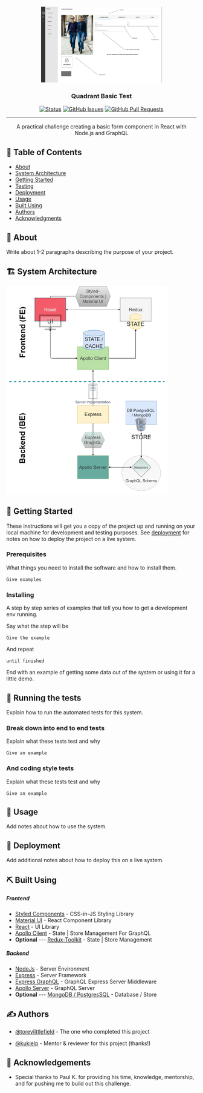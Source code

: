 <p align="center">
  <a href="https://github.com/toreylittlefield/quadrant-basic-test-challenge/blob/main/project-files/Proto-Instructions.png" rel="noopener">
 <img height=200px src="https://raw.githubusercontent.com/toreylittlefield/quadrant-basic-test-challenge/readme/Proto-Instructions.png" alt="Project logo"></a>
</p>

<h3 align="center">Quadrant Basic Test</h3>

<div align="center">

[![Status](https://img.shields.io/badge/status-active-success.svg)]()
[![GitHub Issues](https://img.shields.io/github/issues/toreylittlefield/quadrant-basic-test-challenge.svg)](https://github.com/toreylittlefield/quadrant-basic-test-challenge/issues)
[![GitHub Pull Requests](https://img.shields.io/github/issues-pr/toreylittlefield/quadrant-basic-test-challenge.svg)](https://github.com/toreylittlefield/quadrant-basic-test-challenge/pulls)

</div>

---

<p align="center"> A practical challenge creating a basic form component in React with Node.js and GraphQL
    <br>
</p>

## 📝 Table of Contents

- [About](#about)
- [System Architecture](#architecture)
- [Getting Started](#getting_started)
- [Testing](#tests)
- [Deployment](#deployment)
- [Usage](#usage)
- [Built Using](#built_using)
- [Authors](#authors)
- [Acknowledgments](#acknowledgement)
  <!-- - [TODO](../TODO.md) -->
  <!-- - [Contributing](../CONTRIBUTING.md) -->

## 🧐 About <a name = "about"></a>

Write about 1-2 paragraphs describing the purpose of your project.

## 🏗 System Architecture <a name = "architecture"></a>

<p align="left">
  <a href="https://github.com/toreylittlefield/quadrant-basic-test-challenge/tree/main/project-files" rel="noopener">
 <img height=550 src="https://raw.githubusercontent.com/toreylittlefield/quadrant-basic-test-challenge/main/project-files/Quadrant%20React%20Basic-Test.png" alt="Project Draw.io System Architecture"></a>
</p>

## 🏁 Getting Started <a name = "getting_started"></a>

These instructions will get you a copy of the project up and running on your local machine for development and testing purposes. See [deployment](#deployment) for notes on how to deploy the project on a live system.

### Prerequisites

What things you need to install the software and how to install them.

```
Give examples
```

### Installing

A step by step series of examples that tell you how to get a development env running.

Say what the step will be

```
Give the example
```

And repeat

```
until finished
```

End with an example of getting some data out of the system or using it for a little demo.

## 🔧 Running the tests <a name = "tests"></a>

Explain how to run the automated tests for this system.

### Break down into end to end tests

Explain what these tests test and why

```
Give an example
```

### And coding style tests

Explain what these tests test and why

```
Give an example
```

## 🎈 Usage <a name="usage"></a>

Add notes about how to use the system.

## 🚀 Deployment <a name = "deployment"></a>

Add additional notes about how to deploy this on a live system.

## ⛏️ Built Using <a name = "built_using"></a>

##### Frontend

- [Styled Components](https://styled-components.com/) - CSS-in-JS Styling Library
- [Material UI](https://material-ui.com/) - React Component Library
- [React](https://reactjs.org/) - UI Library
- [Apollo Client](https://www.apollographql.com/docs/react) - State | Store Management For GraphQL
- **Optional** --- [Redux-Toolkit](https://redux-toolkit.js.org/) - State | Store Management

##### Backend

- [NodeJs](https://nodejs.org/en/) - Server Environment
- [Express](https://expressjs.com/) - Server Framework
- [Express GraphQL](https://github.com/graphql/express-graphql) - GraphQL Express Server Middleware
- [Apollo Server](https://www.apollographql.com/docs/apollo-server/) - GraphQL Server
- **Optional** --- [MongoDB / PostgresSQL](https://www.mongodb.com/) - Database / Store

## ✍️ Authors <a name = "authors"></a>

- [@toreylittlefield](https://github.com/toreylittlefield) - The one who completed this project

- [@kukielp](https://github.com/kukielp) - Mentor & reviewer for this project (thanks!)

<!-- See also the list of [contributors](https://github.com/toreylittlefield/quadrant-basic-test-challenge/contributors) who participated in this project. -->

## 🎉 Acknowledgements <a name = "acknowledgement"></a>

- Special thanks to Paul K. for providing his time, knowledge, mentorship, and for pushing me to build out this challenge.
<!-- - Hat tip to anyone whose code was used
- Inspiration
- References -->
